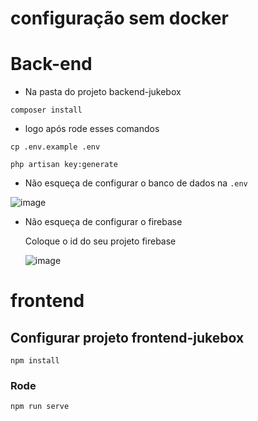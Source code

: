 # configuração sem docker

# Back-end
- Na pasta do projeto backend-jukebox 
```
composer install
```
- logo após rode esses comandos
```
cp .env.example .env
```
```
php artisan key:generate
```

- Não esqueça de configurar o banco de dados na ``` .env ```
  
![image](https://github.com/Wallacewss2033/fullstack-challenge-20231205/assets/39920409/ec726dce-7762-4c68-b66c-668698afad41)

- Não esqueça de configurar o firebase

    Coloque o id do seu projeto firebase

    ![image](https://github.com/Wallacewss2033/backend-jukebox/assets/39920409/9addb2ea-909a-4e2e-8def-698548a0f5ba)

# frontend

## Configurar projeto frontend-jukebox
```
npm install
```

### Rode
```
npm run serve
```
